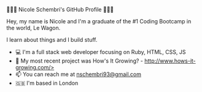 👩🏻‍💻 Nicole Schembri's GitHub Profile 👩🏻‍💻


Hey, my name is Nicole and I'm a graduate of the #1 Coding Bootcamp in the world, Le Wagon.

I learn about things and I build stuff. 

- 💻 I'm a full stack web developer focusing on Ruby, HTML, CSS, JS
- 🌱 My most recent project was How's It Growing? - http://www.hows-it-growing.com/> 
- 📫 You can reach me at nschembri93@gmail.com 
- 🇬🇧 I'm based in London

